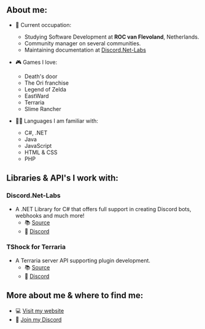 ## About me:

* 🏫 Current occupation:
  * Studying Software Development at **ROC van Flevoland**, Netherlands.
  * Community manager on several communities.
  * Maintaining documentation at [Discord.Net-Labs](https://github.com/Discord-Net-Labs/Discord.Net-Labs)

* 🎮 Games I love:
  * Death's door
  * The Ori franchise 
  * Legend of Zelda
  * EastWard
  * Terraria
  * Slime Rancher

* 👨‍💻 Languages I am familiar with:
  * C#, .NET
  * Java 
  * JavaScript
  * HTML & CSS
  * PHP

## Libraries & API's I work with:

### Discord.Net-Labs
* A .NET Library for C# that offers full support in creating Discord bots, webhooks and much more!
  * 📚 [Source](https://github.com/Discord-Net-Labs/Discord.Net-Labs)
  * 🔗 [Discord](https://invite.discord-net-labs.com)

### TShock for Terraria
* A Terraria server API supporting plugin development.
  * 📚 [Source](https://github.com/Pryaxis/TShock)
  * 🔗 [Discord](https://discord.com/invite/Cav9nYX)

## More about me & where to find me:

* 💻 [Visit my website](https://rozen.one)
* 🔗 [Join my Discord](https://pixelgalactic.com/discord)

